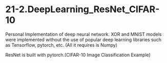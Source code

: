 # 21-2.DeepLearning_ResNet_CIFAR-10

Personal Implementation of deep neural network.
XOR and MNIST models were implemented without the use of popular deep learning libraries such as Tensorflow, pytorch, etc. (All it requires is Numpy)

ResNet is built with pytorch.(CIFAR-10 Image Classification Example)

